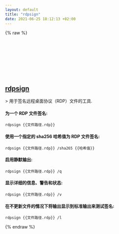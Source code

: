 ```yaml
---
layout: default
title: "rdpsign"
date: 2021-06-25 18:12:13 +02:00
---
```

{% raw %}
<h2 id="rdpsign">
  <a href="/zh/windows/rdpsign.html">rdpsign</a> <a href="#rdpsign"><svg class="icon">
    <use href="/assets/images/unicode_sprite.svg#link" />
  </svg></a>
</h2>
> 用于签名远程桌面协议（RDP）文件的工具.

#### 为一个 RDP 文件签名:
```shell
rdpsign {{文件路径.rdp}}
```
#### 使用一个指定的 sha256 哈希值为 RDP 文件签名:
```shell
rdpsign {{文件路径.rdp}} /sha265 {{哈希值}}
```
#### 启用静默输出:
```shell
rdpsign {{文件路径.rdp}} /q
```
#### 显示详细的信息、警告和状态:
```shell
rdpsign {{文件路径.rdp}} /v
```
#### 在不更新文件的情况下将输出显示到标准输出来测试签名:
```shell
rdpsign {{文件路径.rdp}} /l
```
{% endraw %}